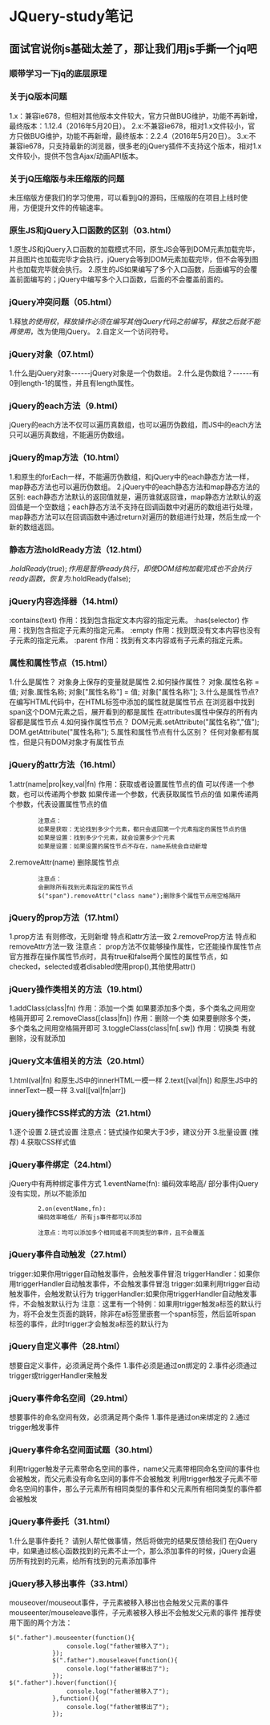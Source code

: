# JQuery-study笔记

## 面试官说你js基础太差了，那让我们用js手撕一个jq吧

### 顺带学习一下jq的底层原理

### 关于jQ版本问题

1.x：兼容ie678，但相对其他版本文件较大，官方只做BUG维护，功能不再新增，最终版本：1.12.4（2016年5月20日）。
2.x:不兼容ie678，相对1.x文件较小，官方只做BUG维护，功能不再新增，最终版本：2.2.4（2016年5月20日）。
3.x:不兼容ie678，只支持最新的浏览器，很多老的jQuery插件不支持这个版本，相对1.x文件较小，提供不包含Ajax/动画API版本。

### 关于jQ压缩版与未压缩版的问题

未压缩版方便我们的学习使用，可以看到jQ的源码，压缩版的在项目上线时使用，方便提升文件的传输速率。

### 原生JS和jQuery入口函数的区别（03.html）

1.原生JS和jQuery入口函数的加载模式不同，原生JS会等到DOM元素加载完毕，并且图片也加载完毕才会执行，jQuery会等到DOM元素加载完毕，但不会等到图片也加载完毕就会执行。
2.原生的JS如果编写了多个入口函数，后面编写的会覆盖前面编写的；jQuery中编写多个入口函数，后面的不会覆盖前面的。

### jQuery冲突问题（05.html）

1.释放$的使用权，释放操作必须在编写其他jQuery代码之前编写，释放之后就不能再使用$，改为使用jQuery。
2.自定义一个访问符号。

### jQuery对象（07.html）

1.什么是jQuery对象------jQuery对象是一个伪数组。
2.什么是伪数组？------有0到length-1的属性，并且有length属性。

### jQuery的each方法（9.html）

jQuery的each方法不仅可以遍历真数组，也可以遍历伪数组，而JS中的each方法只可以遍历真数组，不能遍历伪数组。

### jQuery的map方法（10.html）

1.和原生的forEach一样，不能遍历伪数组，和jQuery中的each静态方法一样，map静态方法也可以遍历伪数组。
2.jQuery中的each静态方法和map静态方法的区别: each静态方法默认的返回值就是，遍历谁就返回谁，map静态方法默认的返回值是一个空数组；each静态方法不支持在回调函数中对遍历的数组进行处理，map静态方法可以在回调函数中通过return对遍历的数组进行处理，然后生成一个新的数组返回。

### 静态方法holdReady方法（12.html）

$.holdReady(true);作用是暂停ready执行，即使DOM结构加载完成也不会执行ready函数，恢复为$.holdReady(false);

### jQuery内容选择器（14.html）

:contains(text) 作用：找到包含指定文本内容的指定元素。
:has(selector)  作用：找到包含指定子元素的指定元素。
:empty 作用：找到既没有文本内容也没有子元素的指定元素。
:parent 作用：找到有文本内容或有子元素的指定元素。

### 属性和属性节点（15.html）

1.什么是属性？
  对象身上保存的变量就是属性
2.如何操作属性？
            对象.属性名称 = 值;
            对象.属性名称;
            对象["属性名称"] = 值;
            对象["属性名称"];
3.什么是属性节点?
            在编写HTML代码中，在HTML标签中添加的属性就是属性节点
            在浏览器中找到span这个DOM元素之后，展开看到的都是属性
            在attributes属性中保存的所有内容都是属性节点
4.如何操作属性节点？
            DOM元素.setAttribute("属性名称","值");
            DOM.getAttribute("属性名称");
5.属性和属性节点有什么区别？
            任何对象都有属性，但是只有DOM对象才有属性节点

### jQuery的attr方法（16.html）

1.attr(name|pro|key,val|fn)
            作用：获取或者设置属性节点的值
            可以传递一个参数，也可以传递两个参数
            如果传递一个参数，代表获取属性节点的值
            如果传递两个参数，代表设置属性节点的值

            注意点：
            如果是获取：无论找到多少个元素，都只会返回第一个元素指定的属性节点的值
            如果是设置：找到多少个元素，就会设置多少个元素
            如果是设置：如果设置的属性节点不存在，name系统会自动新增
2.removeAttr(name)
            删除属性节点

            注意点：
            会删除所有找到元素指定的属性节点
            $("span").removeAttr("class name");删除多个属性节点用空格隔开

### jQuery的prop方法（17.html）

1.prop方法
            有则修改，无则新增
            特点和attr方法一致
2.removeProp方法
            特点和removeAttr方法一致
注意点：
            prop方法不仅能够操作属性，它还能操作属性节点
            官方推荐在操作属性节点时，具有true和false两个属性的属性节点，如checked，selected或者disabled使用prop(),其他使用attr()

### jQuery操作类相关的方法（19.html）

1.addClass(class|fn)
           作用：添加一个类
           如果要添加多个类，多个类名之间用空格隔开即可
2.removeClass([class|fn])
           作用：删除一个类
           如果要删除多个类，多个类名之间用空格隔开即可
3.toggleClass(class|fn[.sw])
           作用：切换类
           有就删除，没有就添加

### jQuery文本值相关的方法（20.html）

1.html(val|fn)
            和原生JS中的innerHTML一模一样
            2.text([val|fn])
            和原生JS中的innerText一模一样
            3.val([val|fn|arr])

### jQuery操作CSS样式的方法（21.html）

1.逐个设置
2.链式设置
            注意点：链式操作如果大于3步，建议分开
3.批量设置    (推荐)
4.获取CSS样式值

### jQuery事件绑定（24.html）

jQuery中有两种绑定事件方式
            1.eventName(fn):
            编码效率略高/ 部分事件jQuery没有实现，所以不能添加

            2.on(eventName,fn):
            编码效率略低/ 所有js事件都可以添加

            注意点：均可以添加多个相同或者不同类型的事件，且不会覆盖

### jQuery事件自动触发（27.html）

trigger:如果你用trigger自动触发事件，会触发事件冒泡
            triggerHandler：如果你用triggerHandler自动触发事件，不会触发事件冒泡
trigger:如果利用trigger自动触发事件，会触发默认行为
            triggerHandler:如果你用triggerHandler自动触发事件，不会触发默认行为
注意：这里有一个特例：如果用trigger触发a标签的默认行为，将不会发生页面的跳转，除非在a标签里嵌套一个span标签，然后监听span标签的事件，此时trigger才会触发a标签的默认行为

### jQuery自定义事件（28.html）

想要自定义事件，必须满足两个条件
            1.事件必须是通过on绑定的
            2.事件必须通过trigger或triggerHandler来触发

### jQuery事件命名空间（29.html）

想要事件的命名空间有效，必须满足两个条件
            1.事件是通过on来绑定的
            2.通过trigger触发事件

### jQuery事件命名空间面试题（30.html）

利用trigger触发子元素带命名空间的事件，name父元素带相同命名空间的事件也会被触发，而父元素没有命名空间的事件不会被触发
            利用trigger触发子元素不带命名空间的事件，那么子元素所有相同类型的事件和父元素所有相同类型的事件都会被触发

### jQuery事件委托（31.html）

1.什么是事件委托？
            请别人帮忙做事情，然后将做完的结果反馈给我们
 在jQuery中，如果通过核心函数找到的元素不止一个，那么添加事件的时候，jQuery会遍历所有找到的元素，给所有找到的元素添加事件

### jQuery移入移出事件（33.html）

mouseover/mouseout事件，子元素被移入移出也会触发父元素的事件
mouseenter/mouseleave事件，子元素被移入移出不会触发父元素的事件
推荐使用下面的两个方法：

```
$(".father").mouseenter(function(){
                console.log("father被移入了");
            });
            $(".father").mouseleave(function(){
                console.log("father被移出了");
            });
$(".father").hover(function(){
                console.log("father被移入了");
            },function(){
                console.log("father被移出了");                
            });
```
